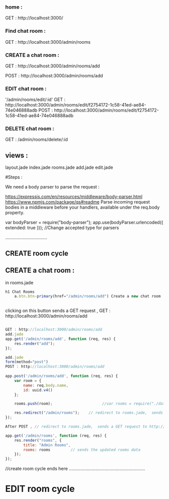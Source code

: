

### home :       
GET : http://localhost:3000/

### Find chat room :  
GET : http://localhost:3000/admin/rooms 

### CREATE a chat room : 
GET : http://localhost:3000/admin/rooms/add

POST : http://localhost:3000/admin/rooms/add

### EDIT chat room :
'/admin/rooms/edit/:id'
GET : http://localhost:3000/admin/rooms/edit/f2754172-1c58-41ed-ae84-74e046888adb
POST : http://localhost:3000/admin/rooms/edit/f2754172-1c58-41ed-ae84-74e046888adb

### DELETE chat room :
GET : /admin/rooms/delete/:id


## views :
   layout.jade
   index.jade
   rooms.jade
   add.jade
   edit.jade
   

#Steps :

We need a body parser to parse the request :

https://expressjs.com/en/resources/middleware/body-parser.html
https://www.npmjs.com/package/qs#readme
Parse incoming request bodies in a middleware before your handlers, available under the req.body property.

var bodyParser = require("body-parser");
app.use(bodyParser.urlencoded({ extended: true }));  //Change accepted type for parsers
  
  
.................................
## CREATE room cycle
## CREATE a chat room : 

in rooms.jade

```javascript
h1 Chat Rooms
    a.btn.btn-primary(href="/admin/rooms/add") Create a new chat room
    
```
    
clicking on this button sends a GET request , GET : http://localhost:3000/admin/rooms/add   

```javascript

GET : http://localhost:3000/admin/rooms/add 
add.jade
app.get('/admin/rooms/add', function (req, res) {
    res.render("add");
});

add.jade
form(method="post")
POST : http://localhost:3000/admin/rooms/add  
  
app.post('/admin/rooms/add', function (req, res) {
    var room = {
        name: req.body.name,
        id: uuid.v4()
    };

    rooms.push(room);                      //var rooms = require("./data/rooms.json");

    res.redirect("/admin/rooms");    // redirect to rooms.jade,  sends a GET request to http://localhost:3000/admin/rooms
});

After POST , // redirect to rooms.jade,  sends a GET request to http://localhost:3000/admin/rooms

app.get('/admin/rooms', function (req, res) {
    res.render("rooms", {
        title: "Admin Rooms",
        rooms: rooms         // sends the updated rooms data
    });
});

```







//create room cycle ends here
............................................................

# EDIT room cycle






























   
   
   
   
   
   
   
